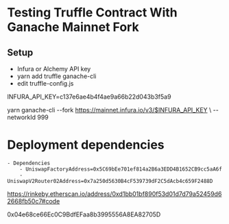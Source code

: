 # Testing Truffle Contract With Ganache Mainnet Fork

## Setup
- Infura or Alchemy API key
- yarn add truffle ganache-cli
- edit truffle-config.js


INFURA_API_KEY=c137e6ae4b4f4ae9a66b22d043b3f5a9

yarn ganache-cli --fork https://mainnet.infura.io/v3/$INFURA_API_KEY \ --networkId 999


# Deployment dependencies
    - Dependencies
        - UniswapFactoryAddress=0x5C69bEe701ef814a2B6a3EDD4B1652CB9cc5aA6f
        - UniswapV2Router02Address=0x7a250d5630B4cF539739dF2C5dAcb4c659F2488D

https://rinkeby.etherscan.io/address/0xd1bb01bf890f53d01d7d79a52459d62668fb50c7#code



0x04e68ce66Ec0C9BdfEFaa8b3995556A8EA82705D